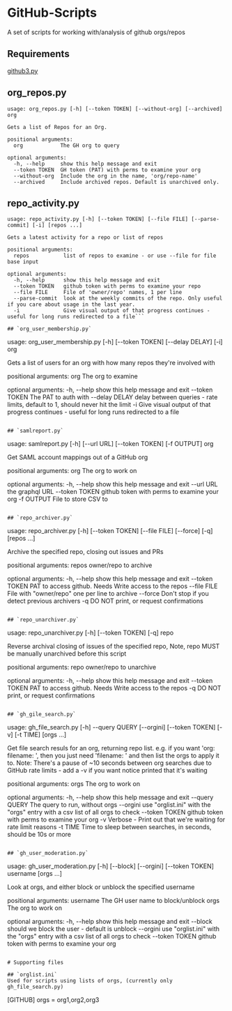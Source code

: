 # GitHub-Scripts

A set of scripts for working with/analysis of github orgs/repos

## Requirements
[github3.py](https://github3py.readthedocs.io/en/master/index.html)

## org_repos.py 

```
usage: org_repos.py [-h] [--token TOKEN] [--without-org] [--archived] org

Gets a list of Repos for an Org.

positional arguments:
  org            The GH org to query

optional arguments:
  -h, --help     show this help message and exit
  --token TOKEN  GH token (PAT) with perms to examine your org
  --without-org  Include the org in the name, 'org/repo-name'
  --archived     Include archived repos. Default is unarchived only.
```

## repo_activity.py

```
usage: repo_activity.py [-h] [--token TOKEN] [--file FILE] [--parse-commit] [-i] [repos ...]

Gets a latest activity for a repo or list of repos

positional arguments:
  repos           list of repos to examine - or use --file for file base input

optional arguments:
  -h, --help      show this help message and exit
  --token TOKEN   github token with perms to examine your repo
  --file FILE     File of 'owner/repo' names, 1 per line
  --parse-commit  look at the weekly commits of the repo. Only useful if you care about usage in the last year.
  -i              Give visual output of that progress continues - useful for long runs redirected to a file```

## `org_user_membership.py`
```
usage: org_user_membership.py [-h] [--token TOKEN] [--delay DELAY] [-i] org

Gets a list of users for an org with how many repos they're involved with

positional arguments:
  org            The org to examine

optional arguments:
  -h, --help     show this help message and exit
  --token TOKEN  The PAT to auth with
  --delay DELAY  delay between queries - rate limits, default to 1, should never hit the limit
  -i             Give visual output of that progress continues - useful for long runs redirected to a file
```

## `samlreport.py`
```
usage: samlreport.py [-h] [--url URL] [--token TOKEN] [-f OUTPUT] org

Get SAML account mappings out of a GitHub org

positional arguments:
  org            The org to work on

optional arguments:
  -h, --help     show this help message and exit
  --url URL      the graphql URL
  --token TOKEN  github token with perms to examine your org
  -f OUTPUT      File to store CSV to
```

## `repo_archiver.py`
```
usage: repo_archiver.py [-h] [--token TOKEN] [--file FILE] [--force] [-q] [repos ...]

Archive the specified repo, closing out issues and PRs

positional arguments:
  repos          owner/repo to archive

optional arguments:
  -h, --help     show this help message and exit
  --token TOKEN  PAT to access github. Needs Write access to the repos
  --file FILE    File with "owner/repo" one per line to archive
  --force        Don't stop if you detect previous archivers
  -q             DO NOT print, or request confirmations
```

## `repo_unarchiver.py`
```
usage: repo_unarchiver.py [-h] [--token TOKEN] [-q] repo

Reverse archival closing of issues of the specified repo, Note, repo MUST be manually unarchived before this script

positional arguments:
  repo           owner/repo to unarchive

optional arguments:
  -h, --help     show this help message and exit
  --token TOKEN  PAT to access github. Needs Write access to the repos
  -q             DO NOT print, or request confirmations
```

## `gh_gile_search.py`
```
usage: gh_file_search.py [-h] --query QUERY [--orgini] [--token TOKEN] [-v] [-t TIME] [orgs ...]

Get file search resuls for an org, returning repo list. e.g. if you want 'org:<ORGNAME> filename:<FILENAME> <CONTENTS>', then you just need 'filename:<FILENAME> <CONTENTS>' and then list the orgs to apply it to. Note: There's a pause of ~10 seconds between org searches due to GitHub rate limits - add a -v if you want notice printed that it's waiting

positional arguments:
  orgs           The org to work on

optional arguments:
  -h, --help     show this help message and exit
  --query QUERY  The query to run, without orgs
  --orgini       use "orglist.ini" with the "orgs" entry with a csv list of all orgs to check
  --token TOKEN  github token with perms to examine your org
  -v             Verbose - Print out that we're waiting for rate limit reasons
  -t TIME        Time to sleep between searches, in seconds, should be 10s or more
```

## `gh_user_moderation.py`
```
usage: gh_user_moderation.py [-h] [--block] [--orgini] [--token TOKEN] username [orgs ...]

Look at orgs, and either block or unblock the specified username

positional arguments:
  username       The GH user name to block/unblock
  orgs           The org to work on

optional arguments:
  -h, --help     show this help message and exit
  --block        should we block the user - default is unblock
  --orgini       use "orglist.ini" with the "orgs" entry with a csv list of all orgs to check
  --token TOKEN  github token with perms to examine your org
```

# Supporting files

## `orglist.ini`
Used for scripts using lists of orgs, (currently only gh_file_search.py)
```
[GITHUB]
orgs = org1,org2,org3
```
